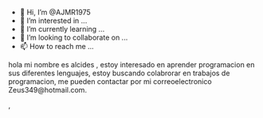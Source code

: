 - 👋 Hi, I’m @AJMR1975
- 👀 I’m interested in ...
- 🌱 I’m currently learning ...
- 💞️ I’m looking to collaborate on ...
- 📫 How to reach me ...

<!---
AJMR1975/AJMR1975 is a ✨ special ✨ repository because its `README.md` (this file) appears on your GitHub profile.
You can click the Preview link to take a look at your changes.
--->hola mi nombre es alcides  , estoy interesado en aprender programacion en sus diferentes lenguajes, estoy buscando colabrorar en trabajos de programacion, me pueden contactar por mi correoelectronico Zeus349@hotmail.com.
,
